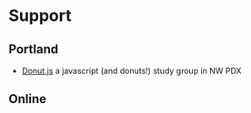 # Support


## Portland
- [Donut.js](https://donutjs.club/) a javascript (and donuts!) study group in NW PDX


## Online
